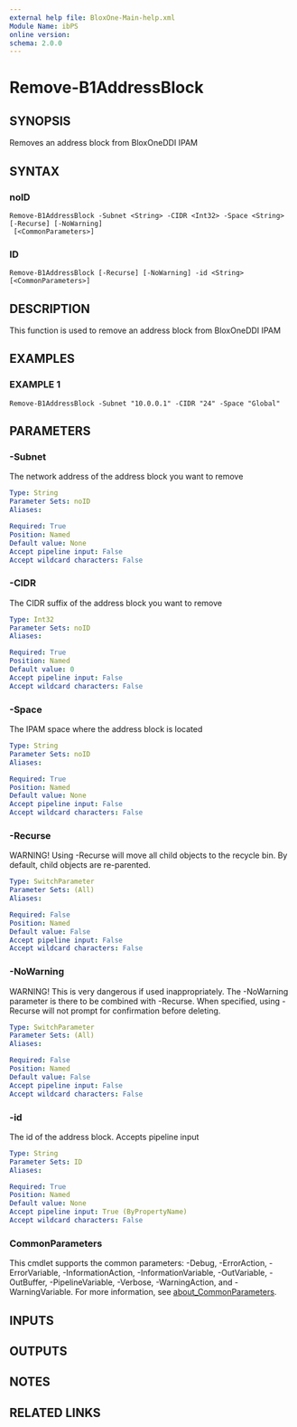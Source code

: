 ```yaml
---
external help file: BloxOne-Main-help.xml
Module Name: ibPS
online version:
schema: 2.0.0
---
```


# Remove-B1AddressBlock

## SYNOPSIS
Removes an address block from BloxOneDDI IPAM

## SYNTAX

### noID
```
Remove-B1AddressBlock -Subnet <String> -CIDR <Int32> -Space <String> [-Recurse] [-NoWarning]
 [<CommonParameters>]
```

### ID
```
Remove-B1AddressBlock [-Recurse] [-NoWarning] -id <String> [<CommonParameters>]
```

## DESCRIPTION
This function is used to remove an address block from BloxOneDDI IPAM

## EXAMPLES

### EXAMPLE 1
```
Remove-B1AddressBlock -Subnet "10.0.0.1" -CIDR "24" -Space "Global"
```

## PARAMETERS

### -Subnet
The network address of the address block you want to remove

```yaml
Type: String
Parameter Sets: noID
Aliases:

Required: True
Position: Named
Default value: None
Accept pipeline input: False
Accept wildcard characters: False
```

### -CIDR
The CIDR suffix of the address block you want to remove

```yaml
Type: Int32
Parameter Sets: noID
Aliases:

Required: True
Position: Named
Default value: 0
Accept pipeline input: False
Accept wildcard characters: False
```

### -Space
The IPAM space where the address block is located

```yaml
Type: String
Parameter Sets: noID
Aliases:

Required: True
Position: Named
Default value: None
Accept pipeline input: False
Accept wildcard characters: False
```

### -Recurse
WARNING!
Using -Recurse will move all child objects to the recycle bin.
By default, child objects are re-parented.

```yaml
Type: SwitchParameter
Parameter Sets: (All)
Aliases:

Required: False
Position: Named
Default value: False
Accept pipeline input: False
Accept wildcard characters: False
```

### -NoWarning
WARNING!
This is very dangerous if used inappropriately.
The -NoWarning parameter is there to be combined with -Recurse.
When specified, using -Recurse will not prompt for confirmation before deleting.

```yaml
Type: SwitchParameter
Parameter Sets: (All)
Aliases:

Required: False
Position: Named
Default value: False
Accept pipeline input: False
Accept wildcard characters: False
```

### -id
The id of the address block.
Accepts pipeline input

```yaml
Type: String
Parameter Sets: ID
Aliases:

Required: True
Position: Named
Default value: None
Accept pipeline input: True (ByPropertyName)
Accept wildcard characters: False
```

### CommonParameters
This cmdlet supports the common parameters: -Debug, -ErrorAction, -ErrorVariable, -InformationAction, -InformationVariable, -OutVariable, -OutBuffer, -PipelineVariable, -Verbose, -WarningAction, and -WarningVariable. For more information, see [about_CommonParameters](http://go.microsoft.com/fwlink/?LinkID=113216).

## INPUTS

## OUTPUTS

## NOTES

## RELATED LINKS
